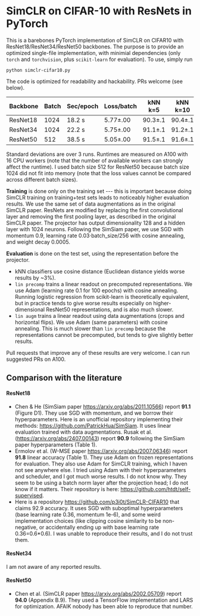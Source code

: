 # SimCLR on CIFAR-10 with ResNets in PyTorch

This is a barebones PyTorch implementation of SimCLR on CIFAR10 with ResNet18/ResNet34/ResNet50 backbones. The purpose is to provide an optimized single-file implementation, with minimial dependencies (only `torch` and `torchvision`, plus `scikit-learn` for evaluation). To use, simply run 
```
python simclr-cifar10.py
```
The code is optimized for readability and hackability. PRs welcome (see below).

|Backbone|Batch|Sec/epoch|Loss/batch|kNN k=5|kNN k=10|lin precomp|lin augm|
|--------|-----|----------|----|--------|-----------|-------|----|
|ResNet18|1024 |18.2 s|5.77±.00|90.3±.1|90.4±.1|90.9±.1|91.1±.1|
|ResNet34|1024 |22.2 s|5.75±.00|91.1±.1|91.2±.1|91.3±.2|91.8±.2|
|ResNet50|512  |38.5 s|5.05±.00|91.5±.1|91.6±.1|93.1±.1|93.2±.1|

Standard deviations are over 3 runs. Runtimes are measured on A100 with 16 CPU workers (note that the number of available workers can strongly affect the runtime). I used batch size 512 for ResNet50 because batch size 1024 did not fit into memory (note that the loss values cannot be compared across different batch sizes).

**Training** is done only on the training set --- this is important because doing SimCLR training on training+test sets leads to noticeably higher evaluation results. We use the same set of data augmentations as in the original SimCLR paper. ResNets are modified by replacing the first convolutional layer and removing the first pooling layer, as described in the original SimCLR paper. The projector has output dimensionality 128 and a hidden layer with 1024 neurons. Following the SimSiam paper, we use SGD with momentum 0.9, learning rate 0.03⋅batch_size/256 with cosine annealing, and weight decay 0.0005.

**Evaluation** is done on the test set, using the representation before the projector.
* kNN classifiers use cosine distance (Euclidean distance yields worse results by ~3%).
* `lin precomp` trains a linear readout on precomputed representations. We use Adam (learning rate 0.1 for 100 epochs) with cosine annealing. Running logistic regression from scikit-learn is theoretically equivalent, but in practice tends to give worse results especially on higher-dimensional ResNet50 representations, and is also much slower.
* `lin augm` trains a linear readout using data augmentations (crops and horizontal flips). We use Adam (same parameters) with cosine annealing. This is much slower than `lin precomp` because the representations cannot be precomputed, but tends to give slightly better results.

Pull requests that improve any of these results are very welcome. I can run suggested PRs on A100.

## Comparison with the literature

#### ResNet18

* Chen & He (SimSiam paper https://arxiv.org/abs/2011.10566) report **91.1** (Figure D1). They use SGD with momentum, and we borrow their hyperparameters. Here is an unofficial repository implementing their methods: https://github.com/PatrickHua/SimSiam. It uses linear evaluation trained with data augmentations. Rusak et al. (https://arxiv.org/abs/2407.00143) report **90.9** following the SimSiam paper hyperparameters (Table 1).
* Ermolov et al. (W-MSE paper https://arxiv.org/abs/2007.06346) report **91.8** linear accuracy (Table 1). They use Adam on frozen representations for evaluation. They also use Adam for SimCLR training, which I haven not see anywhere else. I tried using Adam with their hyperparameters and scheduler, and I got much worse results. I do not know why. They seem to be using a batch norm layer after the projection head; I do not know if it matters. Their repository is here: https://github.com/htdt/self-supervised.
* Here is a repository https://github.com/p3i0t/SimCLR-CIFAR10 that claims 92.9 accuracy. It uses SGD with suboptimal hyperparameters (base learning rate 0.36, momentum 1e-6), and some weird implementation choices (like clipping cosine similarity to be non-negative, or accidentally ending up with base learning rate 0.36=0.6*0.6). I was unable to reproduce their results, and I do not trust them.

#### ResNet34

I am not aware of any reported results.

#### ResNet50

* Chen et al. (SimCLR paper https://arxiv.org/abs/2002.05709) report **94.0** (Appendix B.9). They used a TensorFlow implementation and LARS for optimization. AFAIK nobody has been able to reproduce that number.
